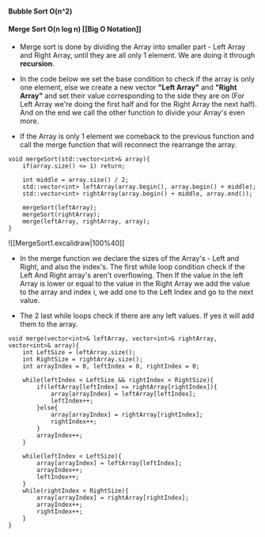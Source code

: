 #### Bubble Sort O(n^2)




#### Merge Sort O(n log n) [[Big O Notation]]

- Merge sort is done by dividing the Array into smaller part - Left Array and Right Array, until they are all only 1 element. We are doing it through **recursion**.

- In the code below we set the base condition to check if the array is only one element, else we create a new vector **"Left Array"** and **"Right Array"** and set their value corresponding to the side they are on (For Left Array we're doing the first half and for the Right Array the next half). And on the end we call the other function to divide your Array's even more.

-  If the Array is only 1 element we comeback to the previous function and call the merge function that will reconnect the rearrange the array.

```
void mergeSort(std::vector<int>& array){
    if(array.size() <= 1) return; 

    int middle = array.size() / 2;
    std::vector<int> leftArray(array.begin(), array.begin() + middle);
    std::vector<int> rightArray(array.begin() + middle, array.end());
 
    mergeSort(leftArray);
    mergeSort(rightArray);
    merge(leftArray, rightArray, array);
}
```


![[MergeSort1.excalidraw|100%40]]

- In the merge function we declare the sizes of the Array's - Left and Right, and also the index's. The first while loop condition check if the Left And Right array's aren't overflowing. Then If the value in the left Array is lower or equal to the value in the Right Array we add the value to the array and index i, we add one to the Left Index and go to the next value.

- The 2 last while loops check if there are any left values. If yes it will add them to the array.

```
void merge(vector<int>& leftArray, vector<int>& rightArray, vector<int>& array){
    int LeftSize = leftArray.size();
    int RightSize = rightArray.size();
    int arrayIndex = 0, leftIndex = 0, rightIndex = 0;

    while(leftIndex < LeftSize && rightIndex < RightSize){
        if(leftArray[leftIndex] <= rightArray[rightIndex]){
            array[arrayIndex] = leftArray[leftIndex];
            leftIndex++;
        }else{
            array[arrayIndex] = rightArray[rightIndex];
            rightIndex++;
        }
        arrayIndex++;
    }

    while(leftIndex < LeftSize){
        array[arrayIndex] = leftArray[leftIndex];
        arrayIndex++;
        leftIndex++;
    }
    while(rightIndex < RightSize){
        array[arrayIndex] = rightArray[rightIndex];
        arrayIndex++;
        rightIndex++;
    }
}
```